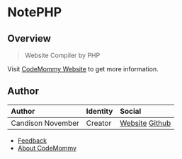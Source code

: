 # NotePHP

## Overview

> Website Compiler by PHP

Visit [CodeMommy Website](http://www.codemommy.com) to get more information.

## Author

| Author            | Identity | Social |
| :---------------- | :------- | :----- |
| Candison November | Creator  | [Website](http://www.kandisheng.com/) [Github](https://github.com/KanDisheng) |

- [Feedback](https://github.com/CodeMommy/NotePHP/issues)
- [About CodeMommy](https://github.com/CodeMommy/CodeMommy)